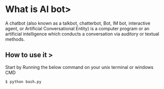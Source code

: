# What is AI bot>
A chatbot (also known as a talkbot, chatterbot, Bot, IM bot, interactive agent,
or Artificial Conversational Entity) is a computer program or an artificial 
intelligence which conducts a conversation via auditory or textual methods.

## How to use it >
Start by Running the below command on your unix terminal or windows CMD

```bash
$ python bash.py
```
